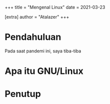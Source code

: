 +++
title = "Mengenal Linux"
date = 2021-03-23

[extra]
author = "Atalazer"
+++

# Pendahuluan
Pada saat pandemi ini, saya tiba-tiba 
# Apa itu GNU/Linux

# Penutup

